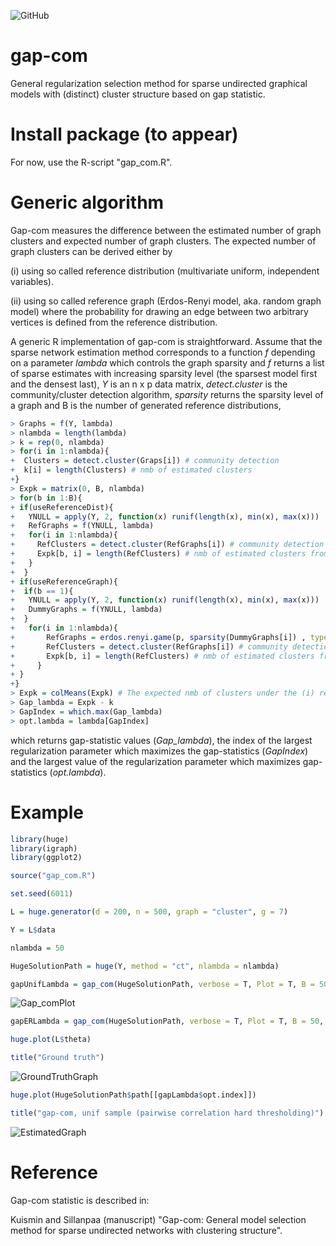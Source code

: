 ![GitHub](https://img.shields.io/github/license/markkukuismin/gap-com)

# gap-com
General regularization selection method for sparse undirected graphical models with (distinct) cluster structure based on gap statistic.

# Install package (to appear)

For now, use the R-script "gap_com.R".

<!--I used RStudio (version 1.1.453) and Microsoft R Open (version 3.5.1.) to create this package. -->

<!--Unzip the "gapcom.zip" file into a working directory and run the following lines: -->

<!--
library(devtools)
library(roxygen2)
install("gapcom") -->

# Generic algorithm

Gap-com measures the difference between the estimated number of graph clusters and expected number of graph clusters. The expected number of graph clusters can be derived either by 

(i) using so called reference distribution (multivariate uniform, independent variables).

(ii) using so called reference graph (Erdos-Renyi model, aka. random graph model) where the probability for drawing an edge between two arbitrary vertices is defined from the reference distribution.

A generic R implementation of gap-com is straightforward. Assume that the sparse network estimation method corresponds to a function *f* depending on a parameter *lambda* which controls the graph sparsity and *f* returns a list of sparse estimates with increasing sparsity level (the sparsest model first and the densest last), *Y* is an n x p data matrix, *detect.cluster* is the community/cluster detection algorithm, *sparsity* returns the sparsity level of a graph and B is the number of generated reference distributions,

```r
> Graphs = f(Y, lambda)
> nlambda = length(lambda)
> k = rep(0, nlambda)
> for(i in 1:nlambda){
+  Clusters = detect.cluster(Graps[i]) # community detection
+  k[i] = length(Clusters) # nmb of estimated clusters
+}
> Expk = matrix(0, B, nlambda)
> for(b in 1:B){
+ if(useReferenceDist){
+   YNULL = apply(Y, 2, function(x) runif(length(x), min(x), max(x)))
+   RefGraphs = f(YNULL, lambda)
+   for(i in 1:nlambda){
+     RefClusters = detect.cluster(RefGraphs[i]) # community detection
+     Expk[b, i] = length(RefClusters) # nmb of estimated clusters from reference data
+   }
+  }
+ if(useReferenceGraph){
+  if(b == 1){
+   YNULL = apply(Y, 2, function(x) runif(length(x), min(x), max(x)))
+   DummyGraphs = f(YNULL, lambda)
+  }
+   for(i in 1:nlambda){
+       RefGraphs = erdos.renyi.game(p, sparsity(DummyGraphs[i]) , type="gnp") # see igraph
+       RefClusters = detect.cluster(RefGraphs[i]) # community detection
+       Expk[b, i] = length(RefClusters) # nmb of estimated clusters from reference graph
+     }
+ }
+}
> Expk = colMeans(Expk) # The expected nmb of clusters under the (i) reference distribution or (ii) reference graph
> Gap_lambda = Expk - k
> GapIndex = which.max(Gap_lambda)
> opt.lambda = lambda[GapIndex]
```

which returns gap-statistic values (*Gap_lambda*), the index of the largest regularization parameter which maximizes the gap-statistics (*GapIndex*) and the largest value of the regularization parameter which maximizes gap-statistics (*opt.lambda*).

# Example

```r
library(huge)
library(igraph)
library(ggplot2)

source("gap_com.R")

set.seed(6011)

L = huge.generator(d = 200, n = 500, graph = "cluster", g = 7)

Y = L$data

nlambda = 50

HugeSolutionPath = huge(Y, method = "ct", nlambda = nlambda)

gapUnifLambda = gap_com(HugeSolutionPath, verbose = T, Plot = T, B = 50, method = "unif_sample") # reference distribution (unif sample)
```
![Gap_comPlot](https://user-images.githubusercontent.com/40263834/74665426-5f183900-51a8-11ea-9f86-38192f65ae3f.png)

```r
gapERLambda = gap_com(HugeSolutionPath, verbose = T, Plot = T, B = 50, method = "er_sample") # Erdos-Renyi model
```


```r
huge.plot(L$theta)

title("Ground truth")
```
![GroundTruthGraph](https://user-images.githubusercontent.com/40263834/74665693-d948bd80-51a8-11ea-8cb3-6a5ad7409402.png)

```r
huge.plot(HugeSolutionPath$path[[gapLambda$opt.index]])

title("gap-com, unif sample (pairwise correlation hard thresholding)")
```
![EstimatedGraph](https://user-images.githubusercontent.com/40263834/74665753-f1b8d800-51a8-11ea-87ff-630c0874413a.png)

# Reference

Gap-com statistic is described in:

Kuismin and Sillanpaa (manuscript) "Gap-com: General model selection method for sparse undirected networks with clustering structure".
